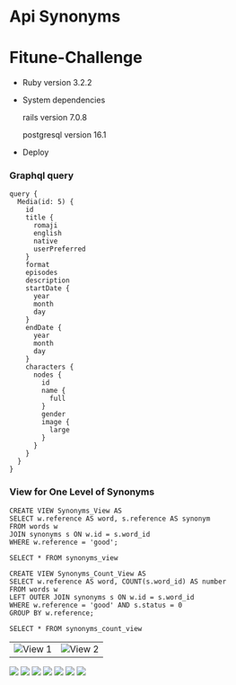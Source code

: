 # Api Synonyms
# Fitune-Challenge

* Ruby version 3.2.2

* System dependencies

  rails version 7.0.8

  postgresql version 16.1

* Deploy

### Graphql query

```
query {
  Media(id: 5) {
    id
    title {
      romaji
      english
      native
      userPreferred
    }
    format
    episodes
    description
    startDate {
      year
      month
      day
    }
    endDate {
      year
      month
      day
    }
    characters {
      nodes {
        id
        name {
          full
        }
        gender
        image {
          large
        }
      }
    }
  }
}

```

### View for One Level of Synonyms

```
CREATE VIEW Synonyms_View AS
SELECT w.reference AS word, s.reference AS synonym
FROM words w
JOIN synonyms s ON w.id = s.word_id
WHERE w.reference = 'good';

SELECT * FROM synonyms_view 

```

```
CREATE VIEW Synonyms_Count_View AS
SELECT w.reference AS word, COUNT(s.word_id) AS number
FROM words w
LEFT OUTER JOIN synonyms s ON w.id = s.word_id
WHERE w.reference = 'good' AND s.status = 0
GROUP BY w.reference;

SELECT * FROM synonyms_count_view

```

<table>
  <tr>
    <td><img src="/images/view1.png" alt="View 1"></td>
    <td><img src="/images/view2.png" alt="View 2"></td>
  </tr>
</table>

<img src="/images/root.png">
<img src="/images/login.png">
<img src="/images/index.png">
<img src="/images/create.png">
<img src="/images/review.png">
<img src="/images/authorize.png">
<img src="/images/delete.png">

